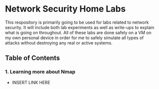 # Network Security Home Labs

This respository is primarily going to be used for labs related to network security. It will include both lab experiments as well as write-ups to explain what is going on throughout. All of these labs are done safely on a VM on my own personal device in order for me to safely simulate all types of attacks without destroying any real or active systems. 

## Table of Contents

### 1. Learning more about Nmap
- INSERT LINK HERE 
